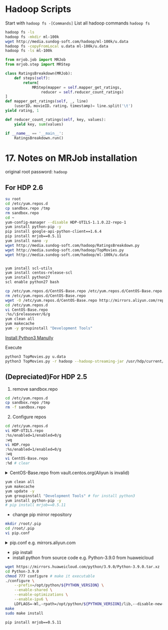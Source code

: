 # Hadoop Scripts

Start with `hadoop fs -[Commands]`
List all hadoop commands `hadoop fs`

```bash
hadoop fs -ls
hadoop fs -mkdir ml-100k
wget http://media.sundog-soft.com/hadoop/ml-100k/u.data
hadoop fs -copyFromLocal u.data ml-100k/u.data
hadoop fs -ls ml-100k
```

```python
from mrjob.job import MRJob
from mrjob.step import MRStep

class RatingsBreakdown(MRJob):
	def steps(self):
		return[							 
			MRStep(mapper = self.mapper_get_ratings,
				reducer = self.reducer_count_ratings)
]
def mapper_get_ratings(self, _, line)
	(userID，movieID，rating，timestamp)= line.split('\t')
yield rating, 1

def reducer_count_ratings(self, key, values):
	yield key, sum(values)

if __name__ == '__main__':
	RatingsBreakdown.run()
```

# 17. Notes on MRJob installation
original root password: `hadoop`

## For HDP 2.6
```bash
su root
cd /etc/yum.repos.d
cp sandbox.repo /tmp
rm sandbox.repo
cd ~
yum-config-manager --disable HDP-UTILS-1.1.0.22-repo-1
yum install python-pip -y
pip install google-api-python-client==1.6.4
pip install mrjob==0.5.11
yum install nano -y
wget http://media.sundog-soft.com/hadoop/RatingsBreakdown.py
wget http://media.sundog-soft.com/hadoop/TopMovies.py
wget http://media.sundog-soft.com/hadoop/ml-100k/u.data


yum install scl-utils
yum install centos-release-scl
yum install python27
scl enable python27 bash
```

```bash
cp /etc/yum.repos.d/CentOS-Base.repo /etc/yum.repos.d/CentOS-Base.repo.backup
rm /etc/yum.repos.d/CentOS-Base.repo
wget -O /etc/yum.repos.d/CentOS-Base.repo http://mirrors.aliyun.com/repo/Centos-6.repo
cd /etc/yum.repos.d
vi CentOS-Base.repo
:%s/\$releasever/6/g
yum clean all
yum makecache
yum -y groupinstall "Development Tools"
```

[Install Python3 Manully](https://docs.posit.co/resources/install-python-source/)

Execute
```bash
python3 TopMovies.py u.data
python3 TopMovies.py -r hadoop --hadoop-streaming-jar /usr/hdp/current/hadoop-mapreduce-client/hadoop-streaming.jar u.data
```

## (Depreciated)For HDP 2.5

1. remove sandbox.repo

```bash
cd /etc/yum.repos.d
cp sandbox.repo /tmp
rm -f sandbox.repo
```

2. Configure repos

```bash
cd /etc/yum.repos.d
vi HDP-UTILS.repo
:%s/enabled=1/enabled=0/g
:wq
vi HDP.repo
:%s/enabled=1/enabled=0/g
:wq
vi CentOS-Base.repo
:%d # clear
```

<details>
	<summary>CentOS-Base.repo from vault.centos.org(Aliyun is invalid)</summary>
		
	[base]
	name=CentOS-6 - Base
	#mirrorlist=http://mirrorlist.centos.org/?release=6&arch=$basearch&repo=os&infra=$infra
	baseurl=http://vault.centos.org/6.10/os/$basearch/
	gpgcheck=1
	gpgkey=file:///etc/pki/rpm-gpg/RPM-GPG-KEY-CentOS-6

	#released updates 
	[updates]
	name=CentOS-6 - Updates
	#mirrorlist=http://mirrorlist.centos.org/?release=6&arch=$basearch&repo=updates&infra=$infra
	baseurl=http://vault.centos.org/6.10/updates/$basearch/
	gpgcheck=1
	gpgkey=file:///etc/pki/rpm-gpg/RPM-GPG-KEY-CentOS-6

	#additional packages that may be useful
	[extras]
	name=CentOS-6 - Extras
	#mirrorlist=http://mirrorlist.centos.org/?release=6&arch=$basearch&repo=extras&infra=$infra
	baseurl=http://vault.centos.org/6.10/extras/$basearch/
	gpgcheck=1
	gpgkey=file:///etc/pki/rpm-gpg/RPM-GPG-KEY-CentOS-6

	#additional packages that extend functionality of existing packages
	[centosplus]
	name=CentOS-6 - Plus
	#mirrorlist=http://mirrorlist.centos.org/?release=6&arch=$basearch&repo=centosplus&infra=$infra
	baseurl=http://vault.centos.org/6.10/centosplus/$basearch/
	gpgcheck=1
	enabled=0
	gpgkey=file:///etc/pki/rpm-gpg/RPM-GPG-KEY-CentOS-6

	#contrib - packages by Centos Users
	[contrib]
	name=CentOS-6 - Contrib
	#mirrorlist=http://mirrorlist.centos.org/?release=6&arch=$basearch&repo=contrib&infra=$infra
	baseurl=http://vault.centos.org/6.10/contrib/$basearch/
	gpgcheck=1
	enabled=0
	gpgkey=file:///etc/pki/rpm-gpg/RPM-GPG-KEY-CentOS-6

</details>


```bash
yum clean all
yum makecache
yum update -y
yum groupinstall "Development Tools" # for install python3
yum install python-pip -y
# pip install mrjob==0.5.11
```
- change pip mirror repository
```bash
mkdir /root/.pip
cd /root/.pip
vi pip.conf
```

<details>
	<summary>pip.conf e.g. mirrors.aliyun.com </summary>

	[global]
	trusted-host = mirrors.aliyun.com
	index-url = https://mirrors.aliyun.com/pypi/simple

</details>

- pip install
- install python from source code e.g. Python-3.9.0 from huaweicloud
```bash
wget https://mirrors.huaweicloud.com/python/3.9.0/Python-3.9.0.tar.xz
cd Python-3.9.0
chmod 777 configure # make it executable
./configure \
	--prefix=/opt/python/${PYTHON_VERSION} \
	--enable-shared \
	--enable-optimizations \
	--enable-ipv6 \
	LDFLAGS=-Wl,-rpath=/opt/python/${PYTHON_VERSION}/lib,--disable-new-dtags
make
sudo make install

pip install mrjob==0.5.11
```